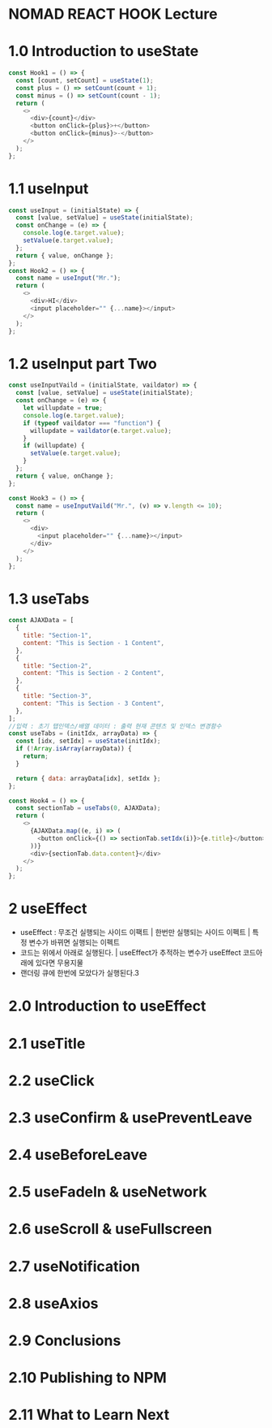 # NOMAD REACT HOOK Lecture

# 1.0 Introduction to useState

```js
const Hook1 = () => {
  const [count, setCount] = useState(1);
  const plus = () => setCount(count + 1);
  const minus = () => setCount(count - 1);
  return (
    <>
      <div>{count}</div>
      <button onClick={plus}>+</button>
      <button onClick={minus}>-</button>
    </>
  );
};
```

# 1.1 useInput

```js
const useInput = (initialState) => {
  const [value, setValue] = useState(initialState);
  const onChange = (e) => {
    console.log(e.target.value);
    setValue(e.target.value);
  };
  return { value, onChange };
};
const Hook2 = () => {
  const name = useInput("Mr.");
  return (
    <>
      <div>HI</div>
      <input placeholder="" {...name}></input>
    </>
  );
};
```

# 1.2 useInput part Two

```js
const useInputVaild = (initialState, vaildator) => {
  const [value, setValue] = useState(initialState);
  const onChange = (e) => {
    let willupdate = true;
    console.log(e.target.value);
    if (typeof vaildator === "function") {
      willupdate = vaildator(e.target.value);
    }
    if (willupdate) {
      setValue(e.target.value);
    }
  };
  return { value, onChange };
};

const Hook3 = () => {
  const name = useInputVaild("Mr.", (v) => v.length <= 10);
  return (
    <>
      <div>
        <input placeholder="" {...name}></input>
      </div>
    </>
  );
};
```

# 1.3 useTabs

```js
const AJAXData = [
  {
    title: "Section-1",
    content: "This is Section - 1 Content",
  },
  {
    title: "Section-2",
    content: "This is Section - 2 Content",
  },
  {
    title: "Section-3",
    content: "This is Section - 3 Content",
  },
];
//입력 : 초기 탭인덱스/배열 데이터 : 출력 현재 콘텐츠 및 인덱스 변경함수
const useTabs = (initIdx, arrayData) => {
  const [idx, setIdx] = useState(initIdx);
  if (!Array.isArray(arrayData)) {
    return;
  }

  return { data: arrayData[idx], setIdx };
};

const Hook4 = () => {
  const sectionTab = useTabs(0, AJAXData);
  return (
    <>
      {AJAXData.map((e, i) => (
        <button onClick={() => sectionTab.setIdx(i)}>{e.title}</button>
      ))}
      <div>{sectionTab.data.content}</div>
    </>
  );
};
```

# 2 useEffect

- useEffect : 무조건 실행되는 사이드 이팩트 | 한번만 실행되는 사이드 이펙트 | 특정 변수가 바뀌면 실행되는 이펙트
- 코드는 위에서 아래로 실행된다. | useEffect가 추적하는 변수가 useEffect 코드아래에 있다면 무용지물
- 랜더링 큐에 한번에 모았다가 실행된다.3

# 2.0 Introduction to useEffect

# 2.1 useTitle

# 2.2 useClick

# 2.3 useConfirm & usePreventLeave

# 2.4 useBeforeLeave

# 2.5 useFadeIn & useNetwork

# 2.6 useScroll & useFullscreen

# 2.7 useNotification

# 2.8 useAxios

# 2.9 Conclusions

# 2.10 Publishing to NPM

# 2.11 What to Learn Next
